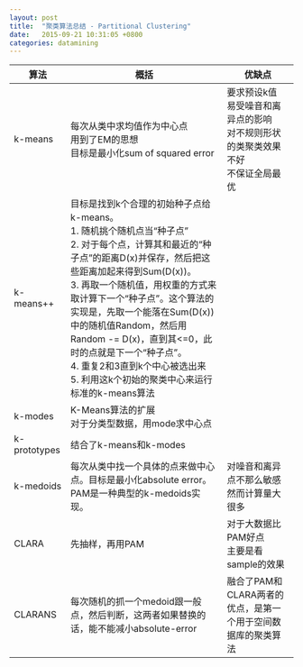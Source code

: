 ```yaml
---
layout: post
title:  "聚类算法总结 - Partitional Clustering"
date:   2015-09-21 10:31:05 +0800
categories: datamining
---
```


| 算法 | 概括 | 优缺点 |
| ------------- | ------------- | ----- |
| k-means | 每次从类中求均值作为中心点<br>用到了EM的思想<br>目标是最小化sum of squared error | 要求预设k值<br>易受噪音和离异点的影响 <br>对不规则形状的类聚类效果不好<br>不保证全局最优|
| k-means++ | 目标是找到k个合理的初始种子点给k-means。<br>1. 随机挑个随机点当“种子点”<br>2. 对于每个点，计算其和最近的“种子点”的距离D(x)并保存，然后把这些距离加起来得到Sum(D(x))。<br>3. 再取一个随机值，用权重的方式来取计算下一个“种子点”。这个算法的实现是，先取一个能落在Sum(D(x))中的随机值Random，然后用Random -= D(x)，直到其<=0，此时的点就是下一个“种子点”。<br>4. 重复2和3直到k个中心被选出来<br>5. 利用这k个初始的聚类中心来运行标准的k-means算法|  |
| k-modes | K-Means算法的扩展<br>对于分类型数据，用mode求中心点 |  |
| k-prototypes | 结合了k-means和k-modes ||
| k-medoids |每次从类中找一个具体的点来做中心点。目标是最小化absolute error。<br>PAM是一种典型的k-medoids实现。|对噪音和离异点不那么敏感<br>然而计算量大很多|
| CLARA | 先抽样，再用PAM |对于大数据比PAM好点<br>主要是看sample的效果|
| CLARANS |每次随机的抓一个medoid跟一般点，然后判断，这两者如果替换的话，能不能减小absolute-error|融合了PAM和CLARA两者的优点，是第一个用于空间数据库的聚类算法|

